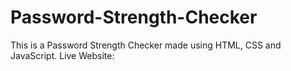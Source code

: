 # Password-Strength-Checker
This is a Password Strength Checker made using HTML, CSS and JavaScript.
Live Website:
